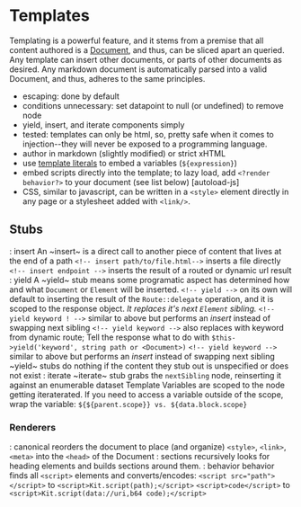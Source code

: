 # Templates

Templating is a powerful feature, and it stems from a premise that all content authored is a [Document](https://en.wikipedia.org/wiki/Document_Object_Model), and thus, can be sliced apart an queried. Any template can insert other documents, or parts of other documents as desired. Any markdown document is automatically parsed into a valid Document, and thus, adheres to the same principles.

- escaping: done by default
- conditions unnecessary: set datapoint to null (or undefined) to remove node
- yield, insert, and iterate components simply
- tested: templates can only be html, so, pretty safe when it comes to injection--they will never be exposed to a programming language.
- author in markdown (slightly modified) or strict xHTML
- use [template literals](https://developer.mozilla.org/en-US/docs/Web/JavaScript/Reference/Template_literals) to embed a variables (`${expression}`)
- embed scripts directly into the template; to lazy load, add `<?render behavior?>` to your document (see list below) [autoload-js]
- CSS, similar to javascript, can be written in a `<style>` element directly in any page or a stylesheet added with `<link/>`.

## Stubs

: insert
  An ~insert~ is a direct call to another piece of content that lives at the end of a path
  `<!-- insert path/to/file.html-->` inserts a file directly
  `<!-- insert endpoint -->` inserts the result of a routed or dynamic url result
: yield
  A ~yield~ stub means some programatic  aspect has determined how and what `Document` or `Element` will be inserted.
  `<!-- yield -->` on its own will default to inserting the result of the `Route::delegate` operation, and it is scoped to the  response object. *It replaces it's next `Element` sibling.*
  `<!-- yield keyword ! -->` similar to above but performs an *insert* instead of  swapping next sibling
  `<!-- yield keyword -->` also replaces with keyword from dynamic route; Tell the response what to do with `$this->yield('keyword', string path or <Document>)`
  `<!-- yield keyword -->` similar to above but performs an *insert* instead of  swapping next sibling
  ~yield~ stubs do nothing if the content they stub out is unspecified or does not exist
: iterate
  ~iterate~ stub grabs the `nextSibling` node, reinserting it against an enumerable dataset
  Template Variables are scoped to the node getting iteraterated. If you need to access a variable outside of the scope, wrap the variable: `${${parent.scope}} vs. ${data.block.scope}`

### Renderers

: canonical
  reorders the document to place (and organize) `<style>`, `<link>`, `<meta>`  into the `<head>` of the Document
: sections
  recursively looks for heading elements and builds sections around them.
: behavior
  behavior finds all `<script>` elements and converts/encodes:
  `<script src="path"></script>`  to `<script>Kit.script(path);</script>`
  `<script>code</script>`  to `<script>Kit.script(data://uri,b64 code);</script>`
